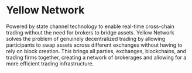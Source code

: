 # Yellow Network
Powered by state channel technology to enable real-time cross-chain trading without the need for brokers to bridge assets.
Yellow Network solves the problem of genuinely decentralized trading by allowing participants to swap assets across different exchanges without having to rely on block creation. This brings all parties, exchanges, blockchains, and trading firms together, creating a network of brokerages and allowing for a more efficient trading infrastructure.


